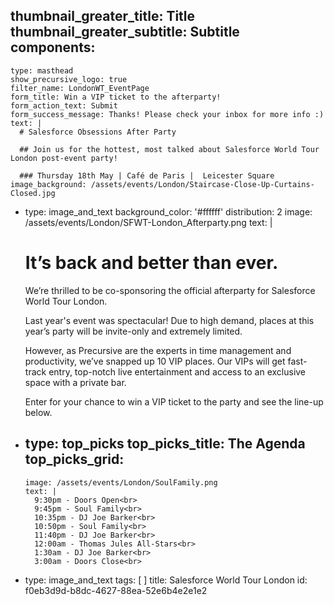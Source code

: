 thumbnail_greater_title: Title
thumbnail_greater_subtitle: Subtitle
components:
  - 
    type: masthead
    show_precursive_logo: true
    filter_name: LondonWT_EventPage
    form_title: Win a VIP ticket to the afterparty!
    form_action_text: Submit
    form_success_message: Thanks! Please check your inbox for more info :)
    text: |
      # Salesforce Obsessions After Party
      
      ## Join us for the hottest, most talked about Salesforce World Tour London post-event party!
      
      ### Thursday 18th May | Café de Paris |  Leicester Square
    image_background: /assets/events/London/Staircase-Close-Up-Curtains-Closed.jpg
  - 
    type: image_and_text
    background_color: '#ffffff'
    distribution: 2
    image: /assets/events/London/SFWT-London_Afterparty.png
    text: |
      # It’s back and better than ever.
      
      We’re thrilled to be co-sponsoring the official afterparty for Salesforce World Tour London.
      
      Last year's event was spectacular! Due to high demand, places at this year’s party will be invite-only and extremely limited.
      
      However, as Precursive are the experts in time management and productivity, we’ve snapped up 10 VIP places. Our VIPs will get fast-track entry, top-notch live entertainment and access to an exclusive space with a private bar.
      
      Enter for your chance to win a VIP ticket to the party and see the line-up below.
  - 
    type: top_picks
    top_picks_title: The Agenda
    top_picks_grid:
      - 
        image: /assets/events/London/SoulFamily.png
        text: |
          9:30pm - Doors Open<br>
          9:45pm - Soul Family<br>
          10:35pm - DJ Joe Barker<br>
          10:50pm - Soul Family<br>
          11:40pm - DJ Joe Barker<br>
          12:00am - Thomas Jules All-Stars<br>
          1:30am - DJ Joe Barker<br>
          3:00am - Doors Close<br>
  - 
    type: image_and_text
tags: [ ]
title: Salesforce World Tour London
id: f0eb3d9d-b8dc-4627-88ea-52e6b4e2e1e2
